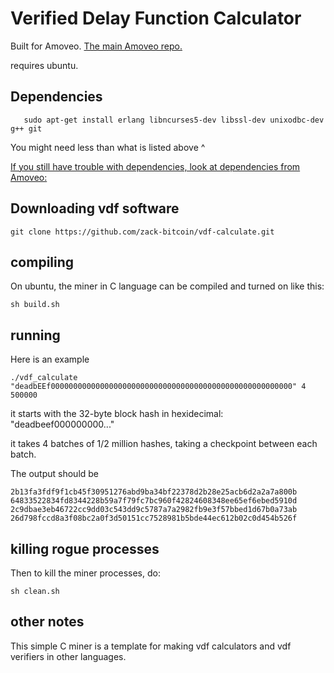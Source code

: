 Verified Delay Function Calculator
=============

Built for Amoveo.
[The main Amoveo repo.](https://github.com/zack-bitcoin/amoveo)

requires ubuntu.

## Dependencies
```
   sudo apt-get install erlang libncurses5-dev libssl-dev unixodbc-dev g++ git
```
You might need less than what is listed above ^

[If you still have trouble with dependencies, look at dependencies from Amoveo: ](https://github.com/zack-bitcoin/amoveo/blob/master/docs/getting-started/dependencies.md)

## Downloading vdf software
```
git clone https://github.com/zack-bitcoin/vdf-calculate.git
```

## compiling

On ubuntu, the miner in C language can be compiled and turned on like this: 
```
sh build.sh 
```

## running

Here is an example

```./vdf_calculate "deadbEEf000000000000000000000000000000000000000000000000000000" 4 500000```

it starts with the 32-byte block hash in hexidecimal: "deadbeef000000000..."

it takes 4 batches of 1/2 million hashes, taking a checkpoint between each batch.

The output should be
```
2b13fa3fdf9f1cb45f30951276abd9ba34bf22378d2b28e25acb6d2a2a7a800b
64833522834fd8344228b59a7f79fc7bc960f42824608348ee65ef6ebed5910d
2c9dbae3eb46722cc9dd03c543dd9c5787a7a2982fb9e3f57bbed1d67b0a73ab
26d798fccd8a3f08bc2a0f3d50151cc7528981b5bde44ec612b02c0d454b526f
```


## killing rogue processes

Then to kill the miner processes, do:
```
sh clean.sh
```

## other notes

This simple C miner is a template for making vdf calculators and vdf verifiers in other languages.

